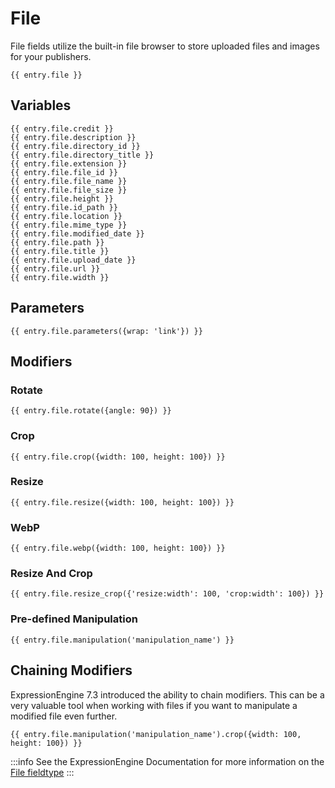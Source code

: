 # File

File fields utilize the built-in file browser to store uploaded files and images for your publishers.

```twig
{{ entry.file }}
```

## Variables

```twig
{{ entry.file.credit }}
{{ entry.file.description }}
{{ entry.file.directory_id }}
{{ entry.file.directory_title }}
{{ entry.file.extension }}
{{ entry.file.file_id }}
{{ entry.file.file_name }}
{{ entry.file.file_size }}
{{ entry.file.height }}
{{ entry.file.id_path }}
{{ entry.file.location }}
{{ entry.file.mime_type }}
{{ entry.file.modified_date }}
{{ entry.file.path }}
{{ entry.file.title }}
{{ entry.file.upload_date }}
{{ entry.file.url }}
{{ entry.file.width }}
```

## Parameters

```twig
{{ entry.file.parameters({wrap: 'link'}) }}
```

## Modifiers

### Rotate
```twig
{{ entry.file.rotate({angle: 90}) }}
```

### Crop
```twig
{{ entry.file.crop({width: 100, height: 100}) }}
```

### Resize
```twig
{{ entry.file.resize({width: 100, height: 100}) }}
```

### WebP
```twig
{{ entry.file.webp({width: 100, height: 100}) }}
```

### Resize And Crop
```twig
{{ entry.file.resize_crop({'resize:width': 100, 'crop:width': 100}) }}
```

### Pre-defined Manipulation
```twig
{{ entry.file.manipulation('manipulation_name') }}
```

## Chaining Modifiers

ExpressionEngine 7.3 introduced the ability to chain modifiers.  This can be a very valuable tool when working with files if you want to manipulate a modified file even further.

```twig
{{ entry.file.manipulation('manipulation_name').crop({width: 100, height: 100}) }}
```

:::info
See the ExpressionEngine Documentation for more information on the [File fieldtype](https://docs.expressionengine.com/latest/fieldtypes/file.html)
:::